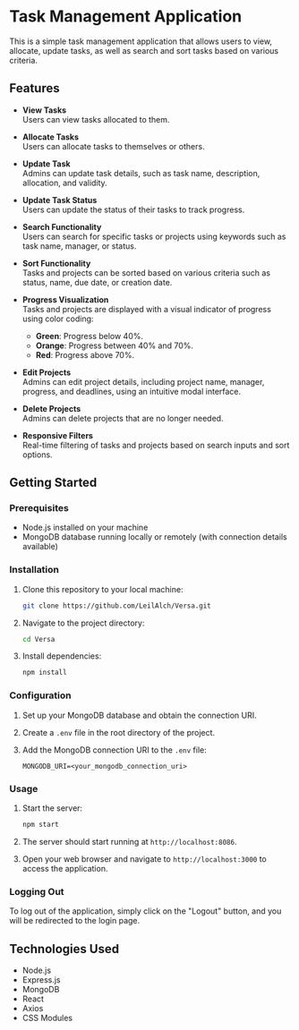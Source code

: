 # Task Management Application

This is a simple task management application that allows users to view, allocate, update tasks, as well as search and sort tasks based on various criteria.

## Features

- **View Tasks**  
   Users can view tasks allocated to them.

- **Allocate Tasks**  
   Users can allocate tasks to themselves or others.

- **Update Task**  
   Admins can update task details, such as task name, description, allocation, and validity.

- **Update Task Status**  
   Users can update the status of their tasks to track progress.

- **Search Functionality**  
   Users can search for specific tasks or projects using keywords such as task name, manager, or status.

- **Sort Functionality**  
   Tasks and projects can be sorted based on various criteria such as status, name, due date, or creation date.

- **Progress Visualization**  
   Tasks and projects are displayed with a visual indicator of progress using color coding:
   - **Green**: Progress below 40%.
   - **Orange**: Progress between 40% and 70%.
   - **Red**: Progress above 70%.

- **Edit Projects**  
   Admins can edit project details, including project name, manager, progress, and deadlines, using an intuitive modal interface.

- **Delete Projects**  
   Admins can delete projects that are no longer needed.

- **Responsive Filters**  
    Real-time filtering of tasks and projects based on search inputs and sort options.


## Getting Started

### Prerequisites

- Node.js installed on your machine
- MongoDB database running locally or remotely (with connection details available)

### Installation

1. Clone this repository to your local machine:

    ```bash
    git clone https://github.com/LeilAlch/Versa.git
    ```

2. Navigate to the project directory:

    ```bash
    cd Versa
    ```

3. Install dependencies:

    ```bash
    npm install
    ```

### Configuration

1. Set up your MongoDB database and obtain the connection URI.

2. Create a `.env` file in the root directory of the project.

3. Add the MongoDB connection URI to the `.env` file:

    ```
    MONGODB_URI=<your_mongodb_connection_uri>
    ```

### Usage

1. Start the server:

    ```bash
    npm start
    ```

2. The server should start running at `http://localhost:8086`.

3. Open your web browser and navigate to `http://localhost:3000` to access the application.

### Logging Out

To log out of the application, simply click on the "Logout" button, and you will be redirected to the login page.

## Technologies Used

- Node.js
- Express.js
- MongoDB
- React
- Axios
- CSS Modules

